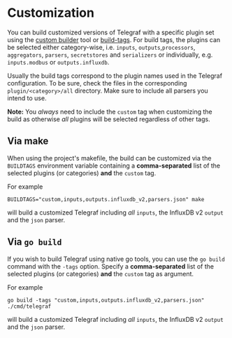 # Customization

You can build customized versions of Telegraf with a specific plugin set using
the [custom builder](/tools/custom_builder) tool or
[build-tags](https://pkg.go.dev/cmd/go#hdr-Build_constraints).
For build tags, the plugins can be selected either category-wise, i.e.
`inputs`, `outputs`,`processors`, `aggregators`, `parsers`, `secretstores`
and `serializers` or individually, e.g. `inputs.modbus` or `outputs.influxdb`.

Usually the build tags correspond to the plugin names used in the Telegraf
configuration. To be sure, check the files in the corresponding
`plugin/<category>/all` directory. Make sure to include all parsers you intend
to use.

__Note:__ You _always_ need to include the `custom` tag when customizing the
build as otherwise _all_ plugins will be selected regardless of other tags.

## Via make

When using the project's makefile, the build can be customized via the
`BUILDTAGS` environment variable containing a __comma-separated__ list of the
selected plugins (or categories) __and__ the `custom` tag.

For example

```shell
BUILDTAGS="custom,inputs,outputs.influxdb_v2,parsers.json" make
```

will build a customized Telegraf including _all_ `inputs`, the InfluxDB v2
`output` and the `json` parser.

## Via `go build`

If you wish to build Telegraf using native go tools, you can use the `go build`
command with the `-tags` option. Specify  a __comma-separated__ list of the
selected plugins (or categories) __and__ the `custom` tag as argument.

For example

```shell
go build -tags "custom,inputs,outputs.influxdb_v2,parsers.json" ./cmd/telegraf
```

will build a customized Telegraf including _all_ `inputs`, the InfluxDB v2
`output` and the `json` parser.
